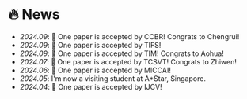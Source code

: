 # 🔥 News
- *2024.09*: 🎉 One paper is accepted by CCBR! Congrats to Chengrui!
- *2024.09*: 🎉 One paper is accepted by TIFS!
- *2024.09*: 🎉 One paper is accepted by TIM! Congrats to Aohua!
- *2024.07*: 🎉 One paper is accepted by TCSVT! Congrats to Zhiwen!
- *2024.06*: 🎉 One paper is accepted by MICCAI!
- *2024.05*: I'm now a visiting student at A*Star, Singapore.
- *2024.04*: 🎉 One paper is accepted by IJCV!